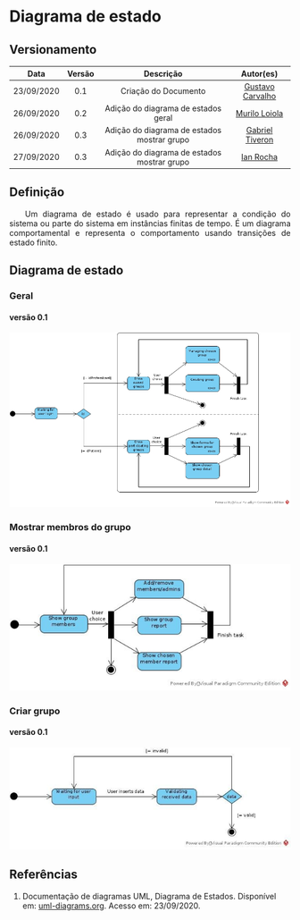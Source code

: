 # Diagrama de estado
## Versionamento
| Data | Versão | Descrição | Autor(es) |
|:----:|:------:|:---------:|:---------:|
| 23/09/2020 | 0.1 | Criação do Documento | [Gustavo Carvalho](https://github.com/gustavocarvalho1002) |
| 26/09/2020 | 0.2 | Adição do diagrama de estados geral | [Murilo Loiola](https://github.com/murilo-dan) |
| 26/09/2020 | 0.3 | Adição do diagrama de estados mostrar grupo | [Gabriel Tiveron](https://github.com/GabrielTiveron) |
| 27/09/2020 | 0.3 | Adição do diagrama de estados mostrar grupo | [Ian Rocha](https://github.com/IanPSRocha) |

## Definição

<p align="justify">&emsp;&emsp;Um diagrama de estado é usado para representar a condição do sistema ou parte do sistema em instâncias finitas de tempo. É um diagrama comportamental e representa o comportamento usando transições de estado finito.</p>

## Diagrama de estado
### Geral
#### versão 0.1
[![diagrama_de_estados_geral](./img/diagrama_de_estados_geral.jpg)](./img/diagrama_de_estados_geral.jpg)

### Mostrar membros do grupo
#### versão 0.1
[![diagrama_de_estado_membros](./img/diagrama_de_estados_membros.jpg)](./img/diagrama_de_estados_membros.jpg)

### Criar grupo
#### versão 0.1
[![diagrama_de_estados_criar_grupo](./img/diagrama_de_estados_criar_grupo.jpg)](./img/diagrama_de_estados_criar_grupo.jpg)

## Referências

1. Documentação de diagramas UML, Diagrama de Estados. Disponível em: [uml-diagrams.org](https://www.uml-diagrams.org/state-machine-diagrams.html). Acesso em: 23/09/2020.
